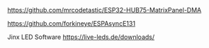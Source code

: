 https://github.com/mrcodetastic/ESP32-HUB75-MatrixPanel-DMA

https://github.com/forkineye/ESPAsyncE131

Jinx LED Software https://live-leds.de/downloads/
